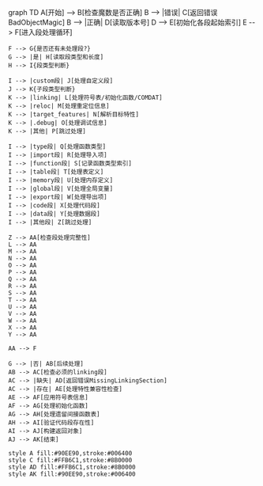 graph TD
    A[开始] --> B[检查魔数是否正确]
    B --> |错误| C[返回错误BadObjectMagic]
    B --> |正确| D[读取版本号]
    D --> E[初始化各段起始索引]
    E --> F[进入段处理循环]
    
    F --> G{是否还有未处理段?}
    G --> |是| H[读取段类型和长度]
    H --> I{段类型判断}
    
    I --> |custom段| J[处理自定义段]
    J --> K{子段类型判断}
    K --> |linking| L[处理符号表/初始化函数/COMDAT]
    K --> |reloc| M[处理重定位信息]
    K --> |target_features| N[解析目标特性]
    K --> |.debug| O[处理调试信息]
    K --> |其他| P[跳过处理]
    
    I --> |type段| Q[处理函数类型]
    I --> |import段| R[处理导入项]
    I --> |function段| S[记录函数类型索引]
    I --> |table段| T[处理表定义]
    I --> |memory段| U[处理内存定义]
    I --> |global段| V[处理全局变量]
    I --> |export段| W[处理导出项]
    I --> |code段| X[处理代码段]
    I --> |data段| Y[处理数据段]
    I --> |其他段| Z[跳过处理]
    
    Z --> AA[检查段处理完整性]
    L --> AA
    M --> AA
    N --> AA
    O --> AA
    P --> AA
    Q --> AA
    R --> AA
    S --> AA
    T --> AA
    U --> AA
    V --> AA
    W --> AA
    X --> AA
    Y --> AA
    
    AA --> F
    
    G --> |否| AB[后续处理]
    AB --> AC[检查必须的linking段]
    AC --> |缺失| AD[返回错误MissingLinkingSection]
    AC --> |存在| AE[处理特性兼容性检查]
    AE --> AF[应用符号表信息]
    AF --> AG[处理初始化函数]
    AG --> AH[处理遗留间接函数表]
    AH --> AI[验证代码段存在性]
    AI --> AJ[构建返回对象]
    AJ --> AK[结束]
    
    style A fill:#90EE90,stroke:#006400
    style C fill:#FFB6C1,stroke:#8B0000
    style AD fill:#FFB6C1,stroke:#8B0000
    style AK fill:#90EE90,stroke:#006400
